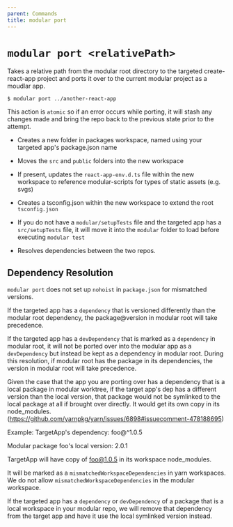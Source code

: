 ```yaml
---
parent: Commands
title: modular port
---
```


# `modular port <relativePath>`

Takes a relative path from the modular root directory to the targeted
create-react-app project and ports it over to the current modular project as a
moudlar app.

```
$ modular port ../another-react-app
```

This action is `atomic` so if an error occurs while porting, it will stash any
changes made and bring the repo back to the previous state prior to the attempt.

- Creates a new folder in packages workspace, named using your targeted app's
  package.json name

- Moves the `src` and `public` folders into the new workspace

- If present, updates the `react-app-env.d.ts` file within the new workspace to
  reference modular-scripts for types of static assets (e.g. svgs)

- Creates a tsconfig.json within the new workspace to extend the root
  `tsconfig.json`

- If you do not have a `modular/setupTests` file and the targeted app has a
  `src/setupTests` file, it will move it into the `modular` folder to load
  before executing `modular test`

- Resolves dependencies between the two repos.

## Dependency Resolution

`modular port` does not set up `nohoist` in `package.json` for mismatched
versions.

If the targeted app has a `dependency` that is versioned differently than the
modular root dependency, the package@version in modular root will take
precedence.

If the targeted app has a `devDependency` that is marked as a `dependency` in
modular root, it will not be ported over into the modular app as a
`devDependency` but instead be kept as a dependency in modular root. During this
resolution, if modular root has the package in its dependencies, the version in
modular root will take precedence.

Given the case that the app you are porting over has a dependency that is a
local package in modular worktree, if the target app's dep has a different
version than the local version, that package would not be symlinked to the local
package at all if brought over directly. It would get its own copy in its
node_modules.
(https://github.com/yarnpkg/yarn/issues/6898#issuecomment-478188695)

Example: TargetApp's dependency: foo@^1.0.5

Modular package foo's local version: 2.0.1

TargetApp will have copy of foo@1.0.5 in its workspace node_modules.

It will be marked as a `mismatchedWorkspaceDependencies` in yarn workspaces. We
do not allow `mismatchedWorkspaceDependencies` in the modular workspace.

If the targeted app has a `dependency` or `devDependency` of a package that is a
local workspace in your modular repo, we will remove that dependency from the
target app and have it use the local symlinked version instead.
